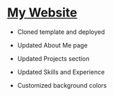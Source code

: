 # [My Website](https://humberto-pineda.netlify.app/)

- Cloned template and deployed

- Updated About Me page

- Updated Projects section

- Updated Skills and Experience

- Customized background colors
